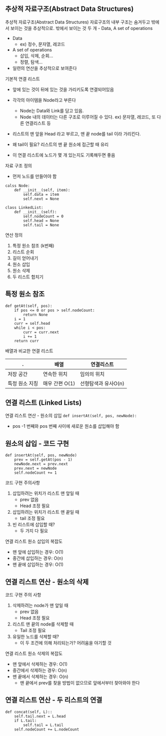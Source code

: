 추상적 자료구조(Abstract Data Structures)
-----------------
추상적 자료구조(Abstract Data Structures)
자료구조의 내부 구조는 숨겨두고 밖에서 보이는 것을 추상적으로. 밖에서 보이는 것 두 개 - Data, A set of operations
- Data
	- ex) 정수, 문자열, 레코드
- A set of operations
	- 삽입, 삭제, 순회...
	- 정렬, 탐색...
- 일련의 연산을 추상적으로 보여준다

기본적 연결 리스트
- 앞에 있는 것이 뒤에 있는 것을 가리키도록 연결되어있음
- 각각의 아이템을 Node라고 부른다
	- Node는 Data와 Link를 담고 있음. 
	- Node 내의 데이터는 다른 구조로 이루어질 수 있다. ex) 문자열, 레코드, 또 다른 연결리스트 등

- 리스트의 맨 앞을 Head 라고 부르고, 맨 끝 node를 tail 이라 가리킨다. 
- 왜 tail이 필요? 리스트의 맨 끝 원소에 접근할 때 유리
- 이 연결 리스트에 노드가 몇 개 있는지도 기록해두면 좋음
  
자료 구조 정의
- 먼저 노드를 만들어야 함 
```
calss Node:
	def __init__(self, item):
		self.data = item
		self.next = None

class LinkedList:
	def __init__(self):
		self.nodeCount = 0
		self.head = None
		self.tail = None
```

연산 정의
1. 특정 원소 참조 (k번째)
2. 리스트 순회
3. 길이 얻어내기
4. 원소 삽입
5. 원소 삭제
6. 두 리스트 합치기

특정 원소 참조
-----------
```
def getAt(self, pos):
	if pos <= 0 or pos > self.nodeCount:
		return None
	i = 1
	curr = self.head
	while i < pos:
		curr = curr.next
		i += 1
	return curr
```

배열과 비교한 연결 리스트  

. | 배열 | 연결리스트
--- | --- | ---
저장 공간 | 연속한 위치 | 임의의 위치
특정 원소 지칭 | 매우 간편 O(1) | 선형탐색과 유사O(n)


연결 리스트 (Linked Lists)
------------------

연결 리스트 연산 - 원소의 삽입
`def insertAt(self, pos, newNode):`
- pos -1 번째와 pos 번째 사이에 새로운 원소를 삽입해야 함

원소의 삽입 - 코드 구현
---------
```
def insertAt(self, pos, newNode)
	prev = self.getAt(pos - 1)
	newNode.next = prev.next
	prev.next = newNode
	self.nodeCount += 1
```
코드 구현 주의사항
1. 삽입하려는 위치가 리스트 맨 앞일 때
	- prev 없음
	- Head 조정 필요
2. 삽입하려는 위치가 리스트 맨 끝일 때
	- tail 조정 필요
3. 빈 리스트에 삽입할 때?
	- 두 가지 다 필요

연결 리스트 원소 삽입의 복잡도
- 맨 앞에 삽입하는 경우: O(1)
- 중간에 삽입하는 경우: O(n)
- 맨 끝에 삽입하는 경우: O(1)

연결 리스트 연산 - 원소의 삭제
----------
코드 구현 주의 사항
1. 삭제하려는 node가 맨 앞일 때
	- prev 없음
	- Head 조정 필요
2. 리스트 맨 끝의 node를 삭제할 때
	- Tail 조정 필요
3. 유일한 노드를 삭제할 때?
	- 이 두 조건에 의해 처리되는가? 어려움을 야기할 것

연결 리스트 원소 삭제의 복잡도
- 맨 앞에서 삭제하는 경우: O(1)
- 중간에서 삭제하는 경우: O(n)
- 맨 끝에서 삭제하는 경우: O(n)
	- 맨 끝에서 prev를 찾을 방법이 없으므로 앞에서부터 찾아와야 한다

연결 리스트 연산 - 두 리스트의 연결
-------------
```
def concat(self, L)::
	self.tail.next = L.head
	if L.tail:
		self.tail = L.tail
	self.nodeCount += L.nodeCount
```
